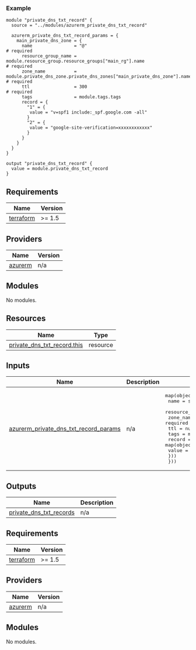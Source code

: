 [//]: # (BEGIN_TF_DOCS)

### Example

```hcl
module "private_dns_txt_record" {
  source = "../modules/azurerm_private_dns_txt_record"

  azurerm_private_dns_txt_record_params = {
    main_private_dns_zone = {
      name                = "@"                                                                 # required
      resource_group_name = module.resource_group.resource_groups["main_rg"].name                   # required
      zone_name           = module.private_dns_zone.private_dns_zones["main_private_dns_zone"].name # required
      ttl                 = 300                                                                    # required
      tags                = module.tags.tags
      record = {
        "1" = {
         value = "v=spf1 include:_spf.google.com -all"
        }
        "2" = {
         value = "google-site-verification=xxxxxxxxxxxx"
        }
      }                                                     
    }
  }
}

output "private_dns_txt_record" {
  value = module.private_dns_txt_record
}

```
## Requirements

| Name                                                                      | Version |
|---------------------------------------------------------------------------|---------|
| <a name="requirement_terraform"></a> [terraform](#requirement\_terraform) | >= 1.5  |


## Providers

| Name                                                          | Version |
|---------------------------------------------------------------|---------|
| <a name="provider_azurerm"></a> [azurerm](#provider\_azurerm) | n/a     |

## Modules

No modules.

## Resources

| Name                                                                                                                                      | Type     |
|-------------------------------------------------------------------------------------------------------------------------------------------|----------|
| [private_dns_txt_record.this](https://registry.terraform.io/providers/hashicorp/azurerm/latest/docs/resources/private_dns_a_record) | resource |

## Inputs

| Name                                                                                                                                                  | Description | Type                                                                                                                                                                                                                                                                                                                                          | Default | Required |
|-------------------------------------------------------------------------------------------------------------------------------------------------------|-------------|-----------------------------------------------------------------------------------------------------------------------------------------------------------------------------------------------------------------------------------------------------------------------------------------------------------------------------------------------|---------|:--------:|
| <a name="input_private_dns_txt_record_params"></a> [azurerm\_private\_dns\_txt\_record\_params](#input\_azurerm\_private\_dns\_txt\_record\_params) | n/a         | <pre>map(object({<br>    name                = string      # required<br>    resource_group_name = string      # required<br>    zone_name           = string      # required<br>    ttl                 = number      # required<br>    tags                = map(string)<br>    record              = map(object({<br>      value = string<br>    }))<br>  }))</pre> | n/a     |   yes    |

## Outputs

| Name                                                                                                      | Description |
|-----------------------------------------------------------------------------------------------------------|-------------|
| <a name="output_private_dns_a_records"></a> [private\_dns\_txt\_records](#output\_private\_dns\_txt\_records) | n/a         |

[//]: # (END_TF_DOCS)
<!-- BEGIN_TF_DOCS -->
<!-- markdown-table-prettify-ignore-start -->
## Requirements

| Name | Version |
|------|---------|
| <a name="requirement_terraform"></a> [terraform](#requirement\_terraform) | >= 1.5 |

## Providers

| Name | Version |
|------|---------|
| <a name="provider_azurerm"></a> [azurerm](#provider\_azurerm) | n/a |

## Modules

No modules.
